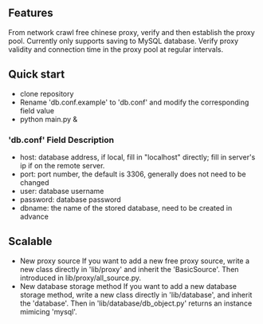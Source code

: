 ## Features
From network crawl free chinese proxy, verify and then establish the proxy pool. Currently only supports saving to MySQL database. Verify proxy validity and connection time in the proxy pool at regular intervals.


## Quick start
* clone repository
* Rename 'db.conf.example' to 'db.conf' and modify the corresponding field value
* python main.py &

### 'db.conf' Field Description
* host: database address, if local, fill in "localhost" directly; fill in server's ip if on the remote server.
* port: port number, the default is 3306, generally does not need to be changed
* user: database username
* password: database password
* dbname: the name of the stored database, need to be created in advance

## Scalable
* New proxy source
If you want to add a new free proxy source, write a new class directly in 'lib/proxy' and inherit the 'BasicSource'. Then introduced in lib/proxy/all_source.py.
* New database storage method
If you want to add a new database storage method, write a new class directly in 'lib/database', and inherit the 'database'. Then in 'lib/database/db_object.py' returns an instance mimicing 'mysql'.
